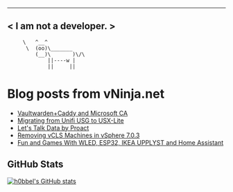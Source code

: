 
 ----------------------
< I am not a developer. >
 ----------------------
         \   ^__^ 
          \  (oo)\_______
             (__)\       )\/\
                 ||----w |
                 ||     ||
    

# Blog posts from vNinja.net
<!-- BLOG-POST-LIST:START -->
- [Vaultwarden+Caddy and Microsoft CA](https://vninja.net/2024/03/06/vaultwarden-caddy-and-microsoft-ca/)
- [Migrating from Unifi USG to USX-Lite](https://vninja.net/2024/02/19/migrating-from-usg-to-usx-lite/)
- [Let&#39;s Talk Data by Proact](https://vninja.net/2024/01/26/lets-talk-data-proact/)
- [Removing vCLS Machines in vSphere 7.0.3](https://vninja.net/2023/12/30/removing-vcls-machines/)
- [Fun and Games With WLED, ESP32, IKEA UPPLYST and Home Assistant](https://vninja.net/2023/12/17/fun-and-games-with-wled-esp32-ikea-upplyst-and-homeassistant/)
<!-- BLOG-POST-LIST:END -->

## GitHub Stats
[![h0bbel's GitHub stats](https://github-readme-stats.vercel.app/api?username=h0bbel&count_private=true&show_icons=true&theme=dark)](https://github.com/anuraghazra/github-readme-stats)
